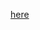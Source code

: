 [here](https://docs.google.com/spreadsheets/d/e/2PACX-1vTZhC-VULigsNq3MDe_jOpPYlhyCJlQTeKZgvFtJjYtDws7_Oh0W6-17cfO77B5ylYNVsynZyOzcu18/pubhtml)
